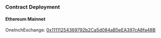 ### Contract Deployment
#### Ethereum Mainnet
OneInchExchange: [0x11111254369792b2Ca5d084aB5eEA397cA8fa48B](https://etherscan.io/address/0x11111254369792b2Ca5d084aB5eEA397cA8fa48B)
